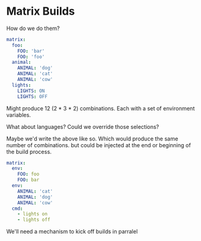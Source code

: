 # Matrix Builds

How do we do them?

```yaml
matrix:
  foo:
    FOO: 'bar'
    FOO: 'foo'
  animal:
    ANIMAL: 'dog'
    ANIMAL: 'cat'
    ANIMAL: 'cow'
  lights:
    LIGHTS: ON
    LIGHTS: OFF
```

Might produce 12 (2 * 3 * 2) combinations.
Each with a set of environment variables.

What about languages? Could we override those selections?

Maybe we'd write the above like so. Which would produce the same number
of combinations. but could be injected at the end or beginning of the
build process.

```yaml
matrix:
  env:
    FOO: foo
    FOO: bar
  env:
    ANIMAL: 'cat'
    ANIMAL: 'dog'
    ANIMAL: 'cow'
  cmd:
    - lights on
    - lights off
```

We'll need a mechanism to kick off builds in parralel

